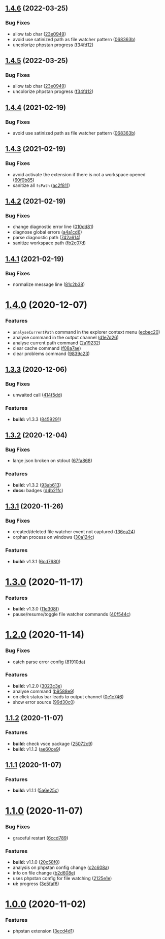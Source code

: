 ## [1.4.6](https://github.com/swordev/phpstan-vscode/compare/v1.4.3...v1.4.6) (2022-03-25)


### Bug Fixes

* allow tab char ([23e0949](https://github.com/swordev/phpstan-vscode/commit/23e0949206fe48ed4bda1cc3f14e904107a44cc3))
* avoid use satinized path as file watcher pattern ([068363b](https://github.com/swordev/phpstan-vscode/commit/068363b7458affeb7dab0d892b06aaeddfcee436))
* uncolorize phpstan progress ([f34fd12](https://github.com/swordev/phpstan-vscode/commit/f34fd12763f911035adf5b37e96df45986ed0a12))



## [1.4.5](https://github.com/swordev/phpstan-vscode/compare/v1.4.4...v1.4.5) (2022-03-25)


### Bug Fixes

* allow tab char ([23e0949](https://github.com/swordev/phpstan-vscode/commit/23e0949206fe48ed4bda1cc3f14e904107a44cc3))
* uncolorize phpstan progress ([f34fd12](https://github.com/swordev/phpstan-vscode/commit/f34fd12763f911035adf5b37e96df45986ed0a12))



## [1.4.4](https://github.com/swordev/phpstan-vscode/compare/v1.4.3...v1.4.4) (2021-02-19)


### Bug Fixes

* avoid use satinized path as file watcher pattern ([068363b](https://github.com/swordev/phpstan-vscode/commit/068363b7458affeb7dab0d892b06aaeddfcee436))



## [1.4.3](https://github.com/swordev/phpstan-vscode/compare/v1.4.2...v1.4.3) (2021-02-19)


### Bug Fixes

* avoid activate the extension if there is not a workspace opened ([60f0b85](https://github.com/swordev/phpstan-vscode/commit/e7de9e8a6b0854b0c8b42c10218f763e4efd4354))
* sanitize all `fsPath` ([ac2f811](https://github.com/swordev/phpstan-vscode/commit/89c146075f1d06af693e4fcdf176e7dbfb5e54ea))



## [1.4.2](https://github.com/swordev/phpstan-vscode/compare/v1.4.1...v1.4.2) (2021-02-19)


### Bug Fixes

* change diagnostic error line ([010dd81](https://github.com/swordev/phpstan-vscode/commit/010dd81b14b601a8d360bfcf728679939ff2d3e5))
* diagnose global errors ([a4a1cd6](https://github.com/swordev/phpstan-vscode/commit/a4a1cd68ebe1390988fbdaed5cba498cab6a6e2e))
* parse diagnostic path ([742a614](https://github.com/swordev/phpstan-vscode/commit/256048b0192328e5d5714194d6ee670916aa46f1))
* sanitize workspace path ([fb2c07d](https://github.com/swordev/phpstan-vscode/commit/7bd58740b07c416aefd3080374e226537d311daf))



## [1.4.1](https://github.com/swordev/phpstan-vscode/compare/v1.4.0...v1.4.1) (2021-02-19)


### Bug Fixes

* normalize message line ([81c2b38](https://github.com/swordev/phpstan-vscode/commit/81c2b38b053725315a441ef9c5cb9f9525c101fa))



# [1.4.0](https://github.com/swordev/phpstan-vscode/compare/v1.3.3...v1.4.0) (2020-12-07)


### Features

* `analyseCurrentPath` command in the explorer context menu ([ecbec20](https://github.com/swordev/phpstan-vscode/commit/ecbec20c5d783c64b820fe5ad79511e093a309ff))
* analyse command in the output channel ([d1e7d26](https://github.com/swordev/phpstan-vscode/commit/d1e7d2651ddccf90f3e2dbf66a811a63232d1f13))
* analyse current path command ([2a19232](https://github.com/swordev/phpstan-vscode/commit/2a1923212b8ce9bd67d96fec1bf9d67657a2589d))
* clear cache command ([f08a7ae](https://github.com/swordev/phpstan-vscode/commit/f08a7ae74c2b0409b4466430a4f1fe97afe16622))
* clear problems command ([9839c23](https://github.com/swordev/phpstan-vscode/commit/9839c23917e288aca99e9bba720b351fd26b054a))



## [1.3.3](https://github.com/swordev/phpstan-vscode/compare/v1.3.2...v1.3.3) (2020-12-06)


### Bug Fixes

* unwaited call ([414f5dd](https://github.com/swordev/phpstan-vscode/commit/414f5dd90e65ac4d2db71907aeabc71588136767))


### Features

* **build:** v1.3.3 ([8459291](https://github.com/swordev/phpstan-vscode/commit/845929160e16ce00528599a536eae2a7f6673a86))



## [1.3.2](https://github.com/swordev/phpstan-vscode/compare/v1.3.1...v1.3.2) (2020-12-04)


### Bug Fixes

* large json broken on stdout ([67fa868](https://github.com/swordev/phpstan-vscode/commit/67fa868cc5ee3813f9b4844253c5695c40617025))


### Features

* **build:** v1.3.2 ([93ab613](https://github.com/swordev/phpstan-vscode/commit/93ab61326183e011c3e32c8f718c742b26d8c2cc))
* **docs:** badges ([d4b21fc](https://github.com/swordev/phpstan-vscode/commit/d4b21fc380c8178d46368b9d9fef7b7993fb21c4))



## [1.3.1](https://github.com/swordev/phpstan-vscode/compare/v1.3.0...v1.3.1) (2020-11-26)


### Bug Fixes

* created/deleted file watcher event not captured ([f36ea24](https://github.com/swordev/phpstan-vscode/commit/f36ea24fa945b8b64cb075fd4658320b0a6094ce))
* orphan process on windows ([30a124c](https://github.com/swordev/phpstan-vscode/commit/30a124cdcc1527f7d089131797659dcb67e47060))


### Features

* **build:** v1.3.1 ([6cd7680](https://github.com/swordev/phpstan-vscode/commit/6cd76803b4e242ab2014c0b33699c6fe28103d27))



# [1.3.0](https://github.com/swordev/phpstan-vscode/compare/v1.2.0...v1.3.0) (2020-11-17)


### Features

* **build:** v1.3.0 ([11e308f](https://github.com/swordev/phpstan-vscode/commit/11e308f58cb8e85312d6be319017efab044f1d82))
* pause/resume/toggle file watcher commands ([40f544c](https://github.com/swordev/phpstan-vscode/commit/40f544caf81afcdcecd6b47d664cf6362172a7a7))



# [1.2.0](https://github.com/swordev/phpstan-vscode/compare/v1.1.2...v1.2.0) (2020-11-14)


### Bug Fixes

* catch parse error config ([81910da](https://github.com/swordev/phpstan-vscode/commit/81910da7d4cfeea5784411e5766d0f2d442b3fa6))


### Features

* **build:** v1.2.0 ([3023c3e](https://github.com/swordev/phpstan-vscode/commit/3023c3e977bbdfb12d4e519c414284ea3f17939e))
* analyse command ([b9588e9](https://github.com/swordev/phpstan-vscode/commit/b9588e972171df81e7784b5ff50637846fb3354d))
* on click status bar leads to output channel ([0e1c746](https://github.com/swordev/phpstan-vscode/commit/0e1c746a85f5458505144f28533ce3173aaf2a52))
* show error source ([99d30c0](https://github.com/swordev/phpstan-vscode/commit/99d30c08dd8e0fa37a5a9f213eda42875264c36d))



## [1.1.2](https://github.com/swordev/phpstan-vscode/compare/v1.1.1...v1.1.2) (2020-11-07)


### Features

* **build:** check vsce package ([25072c9](https://github.com/swordev/phpstan-vscode/commit/25072c9bef666caf3fccfea96ff93f75b9bddddd))
* **build:** v1.1.2 ([ae60ce9](https://github.com/swordev/phpstan-vscode/commit/ae60ce9815041f890953fe5d2d1da0d2b413e97a))



## [1.1.1](https://github.com/swordev/phpstan-vscode/compare/v1.1.0...v1.1.1) (2020-11-07)


### Features

* **build:** v1.1.1 ([5a6e25c](https://github.com/swordev/phpstan-vscode/commit/5a6e25c7bcab6347ebef903dd1cf49349638fbf8))



# [1.1.0](https://github.com/swordev/phpstan-vscode/compare/v1.0.0...v1.1.0) (2020-11-07)


### Bug Fixes

* graceful restart ([6ccd789](https://github.com/swordev/phpstan-vscode/commit/6ccd7895e12146bd5c71c7101f9b314a92f94ddc))


### Features

* **build:** v1.1.0 ([20c58f0](https://github.com/swordev/phpstan-vscode/commit/20c58f0f1f4afb6cdd3d8f2d156764a2b93abdda))
* analysis on phpstan config change ([c2c608a](https://github.com/swordev/phpstan-vscode/commit/c2c608ab962b0fcc592ae623755953509bfb8973))
* info on file change ([b2d608e](https://github.com/swordev/phpstan-vscode/commit/b2d608e6b470e5e5bf603f1ebdf9713750d8aeb2))
* uses phpstan config for file watching ([2125e1e](https://github.com/swordev/phpstan-vscode/commit/2125e1e4115e88d8a694685bf603040bfb5c249a))
* **ui:** progress ([3e5faf6](https://github.com/swordev/phpstan-vscode/commit/3e5faf6ef20cd12723a362beb22a3206d0dd4cd1))



# [1.0.0](https://github.com/swordev/phpstan-vscode/compare/3ecd4d1c61fb76549a68b13d436228b7de7f4411...v1.0.0) (2020-11-02)


### Features

* phpstan extension ([3ecd4d1](https://github.com/swordev/phpstan-vscode/commit/3ecd4d1c61fb76549a68b13d436228b7de7f4411))



